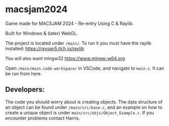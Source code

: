 # macsjam2024

Game made for MACSJAM 2024 - Re-entry
Using C & Raylib.

Built for Windows & (later) WebGL.

The project is located under `/main/`. To run it you must have the raylib installed:
https://raysan5.itch.io/raylib

You will also want mingw32
https://www.mingw-w64.org

Open `/main/main.code-workspace/` in VSCode, and navigate to `main.c`. It can be run from here.

## Developers:

The code you should worry about is creating objects. The data structure of an object can be found under `/main/src/base.c`, and an example on how to create a unique object is under `main/src/objs/Object_Example.c`.
If you encounter problems contact Harris.